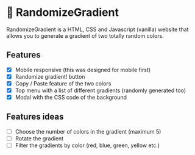 # :rainbow: RandomizeGradient
RandomizeGradient is a HTML, CSS and Javascript (vanilla) website that allows you to generate a gradient of two totally random colors.

## Features
- [x] Mobile responsive (this was designed for mobile first)
- [x] Randomize gradient! button
- [x] Copy / Paste feature of the two colors
- [x] Top menu with a list of different gradients (randomly generated too)
- [x] Modal with the CSS code of the background

## Features ideas
- [ ] Choose the number of colors in the gradient (maximum 5)
- [ ] Rotate the gradient
- [ ] Filter the gradients by color (red, blue, green, yellow etc.)
